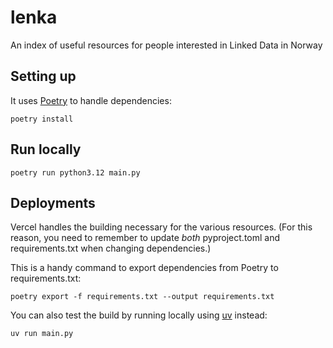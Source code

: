 # lenka

An index of useful resources for people interested in Linked Data in Norway

## Setting up

It uses [Poetry](https://python-poetry.org/) to handle dependencies:

`poetry install`

## Run locally

`poetry run python3.12 main.py`

## Deployments

Vercel handles the building necessary for the various resources. (For this reason, you need to remember to update
_both_ pyproject.toml and requirements.txt when changing dependencies.)

This is a handy command to export dependencies from Poetry to requirements.txt:

`poetry export -f requirements.txt --output requirements.txt`

You can also test the build by running locally using [uv](https://docs.astral.sh/uv/) instead:

`uv run main.py`
